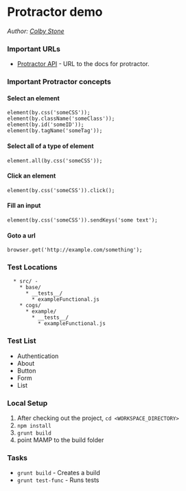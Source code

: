 # Protractor demo

*Author: [Colby Stone](colby.stone@ibm.com)*


### Important URLs
- [Protractor API](http://www.protractortest.org/#/api) - URL to the docs for protractor.

### Important Protractor concepts

#### Select an element
```
element(by.css('someCSS'));
element(by.className('someClass'));
element(by.id('someID'));
element(by.tagName('someTag'));
```

#### Select all of a type of element
```
element.all(by.css('someCSS'));
```

#### Click an element
```
element(by.css('someCSS')).click();
```

#### Fill an input
```
element(by.css('someCSS')).sendKeys('some text');
```

#### Goto a url
```
browser.get('http://example.com/something');
```


### Test Locations
```
  * src/ -
  	* base/
	  * __tests__/
	  	* exampleFunctional.js
    * cogs/
      * example/
        * __tests__/
          * exampleFunctional.js
```

### Test List

- Authentication
- About
- Button
- Form
- List

### Local Setup
1. After checking out the project, `cd <WORKSPACE_DIRECTORY>`
3. `npm install`
4. `grunt build`
4. point MAMP to the build folder


### Tasks
- `grunt build`        - Creates a build
- `grunt test-func`    - Runs tests

